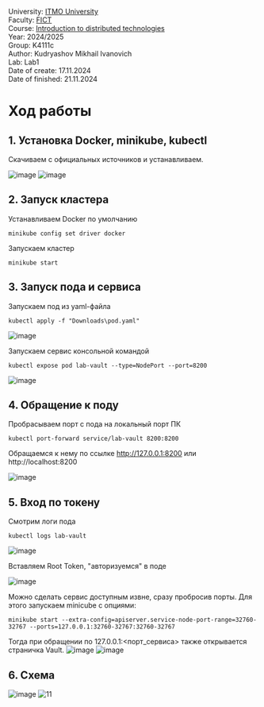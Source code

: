 University: [ITMO University](https://itmo.ru/ru/)  
Faculty: [FICT](https://fict.itmo.ru)  
Course: [Introduction to distributed technologies](https://github.com/itmo-ict-faculty/introduction-to-distributed-technologies)  
Year: 2024/2025  
Group: K4111c  
Author: Kudryashov Mikhail Ivanovich  
Lab: Lab1  
Date of create: 17.11.2024  
Date of finished: 21.11.2024   

# Ход работы

## 1. Установка Docker, minikube, kubectl

Скачиваем с официальных источников и устанавливаем.

![image](https://github.com/user-attachments/assets/ec75e873-f49a-4116-a60b-c40b9a29eee9)
![image](https://github.com/user-attachments/assets/c2b7ff6d-f45b-4031-b6b2-e8ebda059aec)

## 2. Запуск кластера

Устанавливаем Docker по умолчанию
```
minikube config set driver docker
```
Запускаем кластер
```
minikube start
```


## 3. Запуск пода и сервиса

Запускаем под из yaml-файла
```
kubectl apply -f "Downloads\pod.yaml"
```

![image](https://github.com/user-attachments/assets/2ab0ef3c-b76a-4ed2-b4f1-4ec3ed7837a3)


Запускаем сервис консольной командой
```
kubectl expose pod lab-vault --type=NodePort --port=8200
```

![image](https://github.com/user-attachments/assets/b4b8a09c-2df1-4be2-9090-0fe40b8f54ae)


## 4. Обращение к поду

Пробрасываем порт с пода на локальный порт ПК
```
kubectl port-forward service/lab-vault 8200:8200
```

Обращаемся к нему по ссылке
http://127.0.0.1:8200
или 
http://localhost:8200

![image](https://github.com/user-attachments/assets/38afb1ff-8e7e-4c1d-b8ac-97cb4cf87a10)

## 5. Вход по токену

Смотрим логи пода 
```
kubectl logs lab-vault
```

![image](https://github.com/user-attachments/assets/02d2568d-bbfd-4b3d-91b5-0bcd2c9f5090)

Вставляем Root Token, "авторизуемся" в поде

![image](https://github.com/user-attachments/assets/8021b542-1284-4ec1-9fcc-f4be9f20b1a0)


Можно сделать сервис доступным извне, сразу пробросив порты. Для этого запускаем minicube с опциями:
```
minikube start --extra-config=apiserver.service-node-port-range=32760-32767 --ports=127.0.0.1:32760-32767:32760-32767
```
Тогда при обращении по 127.0.0.1:<порт_сервиса> также открывается страничка Vault.
![image](https://github.com/user-attachments/assets/30a4169d-08a5-4c9e-8b33-805c98ca8555)
![image](https://github.com/user-attachments/assets/cdef28a8-c560-4d3e-92ce-cc8b891d21f4)

## 6. Схема
![image](https://github.com/user-attachments/assets/b6750aca-9b8c-4823-aa68-084ad07dde52)
![11](https://github.com/user-attachments/assets/f1f4912c-90f2-4c88-a7cc-8b9881e3a669)


